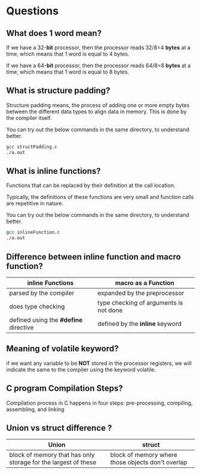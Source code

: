 # Questions

## What does 1 word mean?

If we have a 32-**bit** processor, then the processor reads 32/8=4 **bytes** at a time, which means that 1 word is equal to 4 bytes.

If we have a 64-**bit** processor, then the processor reads 64/8=8 **bytes** at a time, which means that 1 word is equal to 8 bytes.

## What is structure padding?

Structure padding means,
the process of adding one or more empty bytes between the different data types to align data in memory. This is done by the compiler itself.

You can try out the below commands in the same directory, to understand better.

```sh
gcc structPadding.c
./a.out
```

## What is inline functions?

Functions that can be replaced by their definition at the call location.

Typically,
the definitions of these functions are very small
and
function calls are repetitive in nature.

You can try out the below commands in the same directory, to understand better.

```sh
gcc inlineFunction.c
./a.out
```

## Difference between inline function and macro function?

| inline Functions                        | macro as a Function                    |
| --------------------------------------- | -------------------------------------- |
| parsed by the compiler                  | expanded by the preprocessor           |
| does type checking                      | type checking of arguments is not done |
| defined using the **#define** directive | defined by the **inline** keyword      |

## Meaning of volatile keyword?

if we want any variable to be **NOT** stored in the processor registers, we will indicate the same to the compiler using the keyword volatile.

## C program Compilation Steps?

Compilation process in C happens in four steps:
pre-processing,
compiling,
assembling,
and
linking

## Union vs struct difference ?

| Union                                                          | struct                                            |
| -------------------------------------------------------------- | ------------------------------------------------- |
| block of memory that has only storage for the largest of these | block of memory where those objects don't overlap |
